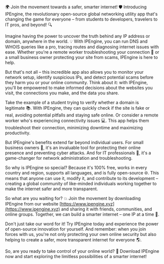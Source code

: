 🌍 Join the movement towards a safer, smarter internet! 🛡️ Introducing IPEngine, the revolutionary open-source global networking utility app that's changing the game for everyone – from students to developers, travelers to IT pros, and beyond! 🔍

Imagine having the power to uncover the truth behind any IP address or domain, anywhere in the world. 💡 With IPEngine, you can run DNS and WHOIS queries like a pro, tracing routes and diagnosing internet issues with ease. Whether you're a remote worker troubleshooting your connection 📡 or a small business owner protecting your site from scams, IPEngine is here to help.

But that's not all – this incredible app also allows you to monitor your network setup, identify suspicious IPs, and detect potential scams before they harm you or your online community. Think about it: with IPEngine, you'll be empowered to make informed decisions about the websites you visit, the connections you make, and the data you share.

Take the example of a student trying to verify whether a domain is legitimate 📚. With IPEngine, they can quickly check if the site is fake or real, avoiding potential pitfalls and staying safe online. Or consider a remote worker who's experiencing connectivity issues 💻. This app helps them troubleshoot their connection, minimizing downtime and maximizing productivity.

But IPEngine's benefits extend far beyond individual users. For small business owners 🏢, it's an invaluable tool for protecting their online presence and preventing cyber attacks. And for IT professionals 🔧, it's a game-changer for network administration and troubleshooting.

So why is IPEngine so special? Because it's 100% free, works in every country and region, supports all languages, and is fully open-source 🌐. This means that anyone can use it, modify it, and contribute to its development – creating a global community of like-minded individuals working together to make the internet safer and more transparent.

So what are you waiting for? 💥 Join the movement by downloading IPEngine from our website [https://www.ipengine.xyz](https://www.ipengine.xyz) and sharing it with friends, communities, and online groups. Together, we can build a smarter internet – one IP at a time 🚀.

Don't just take our word for it! Try IPEngine today and experience the power of open-source innovation for yourself. And remember: when you join forces with us, you're not only protecting your own online security but also helping to create a safer, more transparent internet for everyone 🌎.

So, are you ready to take control of your online world? 💪 Download IPEngine now and start exploring the limitless possibilities of a smarter internet!
